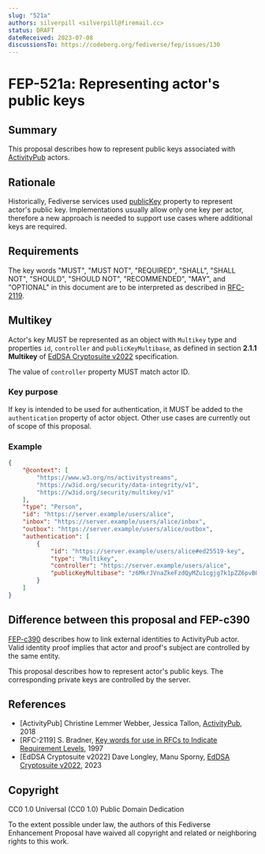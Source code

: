```yaml
---
slug: "521a"
authors: silverpill <silverpill@firemail.cc>
status: DRAFT
dateReceived: 2023-07-08
discussionsTo: https://codeberg.org/fediverse/fep/issues/130
---
```

# FEP-521a: Representing actor's public keys

## Summary

This proposal describes how to represent public keys associated with [ActivityPub](https://www.w3.org/TR/activitypub/) actors.

## Rationale

Historically, Fediverse services used [publicKey](https://w3c-ccg.github.io/security-vocab/#publicKey) property to represent actor's public key. Implementations usually allow only one key per actor, therefore a new approach is needed to support use cases where additional keys are required.

## Requirements

The key words "MUST", "MUST NOT", "REQUIRED", "SHALL", "SHALL NOT", "SHOULD", "SHOULD NOT", "RECOMMENDED", "MAY", and "OPTIONAL" in this document are to be interpreted as described in [RFC-2119](https://tools.ietf.org/html/rfc2119.html).

## Multikey

Actor's key MUST be represented as an object with `Multikey` type and properties `id`, `controller` and `publicKeyMultibase`, as defined in section **2.1.1 Multikey** of [EdDSA Cryptosuite v2022](https://w3c.github.io/vc-di-eddsa/#multikey) specification.

The value of `controller` property MUST match actor ID.

### Key purpose

If key is intended to be used for authentication, it MUST be added to the `authentication` property of actor object. Other use cases are currently out of scope of this proposal.

### Example

```json
{
    "@context": [
        "https://www.w3.org/ns/activitystreams",
        "https://w3id.org/security/data-integrity/v1",
        "https://w3id.org/security/multikey/v1"
    ],
    "type": "Person",
    "id": "https://server.example/users/alice",
    "inbox": "https://server.example/users/alice/inbox",
    "outbox": "https://server.example/users/alice/outbox",
    "authentication": [
        {
            "id": "https://server.example/users/alice#ed25519-key",
            "type": "Multikey",
            "controller": "https://server.example/users/alice",
            "publicKeyMultibase": "z6MkrJVnaZkeFzdQyMZu1cgjg7k1pZZ6pvBQ7XJPt4swbTQ2"
        }
    ]
}
```

## Difference between this proposal and FEP-c390

[FEP-c390](https://codeberg.org/fediverse/fep/src/branch/main/fep/c390/fep-c390.md) describes how to link external identities to ActivityPub actor. Valid identity proof implies that actor and proof's subject are controlled by the same entity.

This proposal describes how to represent actor's public keys. The corresponding private keys are controlled by the server.

## References

- [ActivityPub] Christine Lemmer Webber, Jessica Tallon, [ActivityPub](https://www.w3.org/TR/activitypub/), 2018
- [RFC-2119] S. Bradner, [Key words for use in RFCs to Indicate Requirement Levels](https://tools.ietf.org/html/rfc2119.html), 1997
- [EdDSA Cryptosuite v2022] Dave Longley, Manu Sporny, [EdDSA Cryptosuite v2022](https://w3c.github.io/vc-di-eddsa/), 2023

## Copyright

CC0 1.0 Universal (CC0 1.0) Public Domain Dedication

To the extent possible under law, the authors of this Fediverse Enhancement Proposal have waived all copyright and related or neighboring rights to this work.
